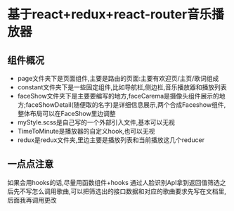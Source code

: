 # 基于react+redux+react-router音乐播放器
## 组件概况
- page文件夹下是页面组件,主要是路由的页面:主要有欢迎页/主页/歌词组成
- constant文件夹下是一些固定组件,比如导航栏,侧边栏,音乐播放器和播放列表
- faceShow文件夹下是主要要编写的地方,faceCarema是摄像头组件展示的地方;faceShowDetail(随便取的名字)是详细信息展示,两个合成Faceshow组件,整体布局可以在FaceShow里边调整
- myStyle.scss是自己写的一个外部引入文件,基本可以无视
- TimeToMinute是播放器的自定义hook,也可以无视
- redux是redux文件夹,里边主要是播放列表和当前播放这几个reducer

## 一点点注意
如果会用hooks的话,尽量用函数组件+hooks
通过人脸识别ApI拿到返回值筛选之后先不写怎么调用歌曲,可以把筛选出的接口数据和对应的歌曲要求先写在文档里,后面我再调用更改